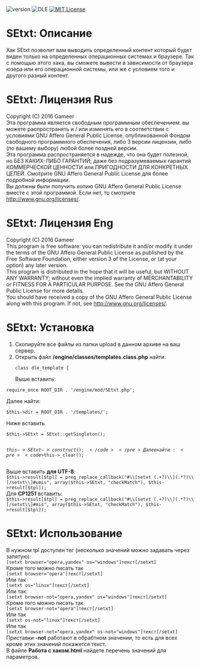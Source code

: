 ![version](https://img.shields.io/badge/version-2.0-red.svg?style=flat-square "Version")
![DLE](https://img.shields.io/badge/DLE-9.X--11.x-green.svg?style=flat-square "DLE Version")
[![MIT License](https://img.shields.io/badge/license-AGPL_3.0-blue.svg?style=flat-square)](https://github.com/Gameerr/SEtxt/blob/master/LICENSE)

# SEtxt: Описание
Хак SEtxt позволит вам выводить определенный контент который будет виден только на определенных операционных системах и браузере. Так с помощью этого хака, вы сможете вывести в зависимости от браузера юзера или его операционной системы, или же с условием того и другого разный контент.

# SEtxt: Лицензия Rus
Copyright (C) 2016 Gameer<br />
Эта программа является свободным программным обеспечением: вы можете распространять и / или изменять его в соответствии с условиями GNU Affero General Public License, опубликованной Фондом свободного программного обеспечения, либо 3 версии лицензии, либо (по вашему выбору) любой более поздней версии.<br />
Эта программа распространяется в надежде, что она будет полезной, но БЕЗ КАКИХ-ЛИБО ГАРАНТИЙ; даже без подразумеваемых гарантий КОММЕРЧЕСКОЙ ЦЕННОСТИ или ПРИГОДНОСТИ ДЛЯ КОНКРЕТНЫХ ЦЕЛЕЙ. Смотрите GNU Affero General Public License для более подробной информации.<br />
Вы должны были получить копию GNU Affero General Public License вместе с этой программой. Если нет, то смотрите <http://www.gnu.org/licenses/>.

# SEtxt: Лицензия Eng
Copyright (C) 2016 Gameer<br />
This program is free software: you can redistribute it and/or modify it under the terms of the GNU Affero General Public License as published by the Free Software Foundation, either version 3 of the License, or (at your option) any later version.<br />
This program is distributed in the hope that it will be useful, but WITHOUT ANY WARRANTY; without even the implied warranty of MERCHANTABILITY or FITNESS FOR A PARTICULAR PURPOSE.  See the GNU Affero General Public License for more details.<br />
You should have received a copy of the GNU Affero General Public License along with this program.  If not, see <http://www.gnu.org/licenses/>.

# SEtxt: Установка
1. Скопируйте все файлы из папки upload в данном архиве на ваш сервер.
2. Открыть файл <b>/engine/classes/templates.class.php</b> найти:<pre><code>class dle_template {</code></pre>Выше вставить:
<pre><code>require_once ROOT_DIR . '/engine/mod/SEtxt.php';</code></pre>Далее найти:<pre><code>$this->dir = ROOT_DIR . '/templates/';</code></pre>Ниже вставить<pre><code>$this->SEtxt = SEtxt::getSingleton();
$this->SEtxt->construct();</code></pre>Далее найти:<pre><code>$this->_clear();</code></pre>Выше вставить <b>для UTF-8</b>:<br />`$this->result[$tpl] = preg_replace_callback("#\\[setxt (.+?)\\](.*?)\\[/setxt\\]#umis", array($this->SEtxt, "checkMatch"), $this->result[$tpl]);`<br />Для <b>CP1251</b> вставить:<br />`$this->result[$tpl] = preg_replace_callback("#\\[setxt (.+?)\\](.*?)\\[/setxt\\]#mis", array($this->SEtxt, "checkMatch"), $this->result[$tpl]);`

# SEtxt: Использование
В нужном tpl доступен тег (несколько значений можно задавать через запятую):<br />`[setxt browser="opera,yandex" os="windows"]текст[/setxt]`<br />Кроме того можно писать так<br />`[setxt browser="opera"]текст[/setxt]`<br />Или так<br />`[setxt os="linux"]текст[/setxt]`<br />Или так:<br />`[setxt browser-not="opera,yandex" os="windows"]текст[/setxt]`<br />Кроме того можно писать так<br />`[setxt browser-not="opera"]текст[/setxt]`<br />Или так<br />`[setxt os-not="linux"]текст[/setxt]`<br />Или так<br />`[setxt browser-not="opera,yandex" os-not="windows"]текст[/setxt]`<br />Приставки <b>-not</b> работают в обрабтном значении, то есть для всех кроме этих значений покажется текст.<br />В файле <b>Работа с хаком.html</b> найдете перечень значений для параметров.
